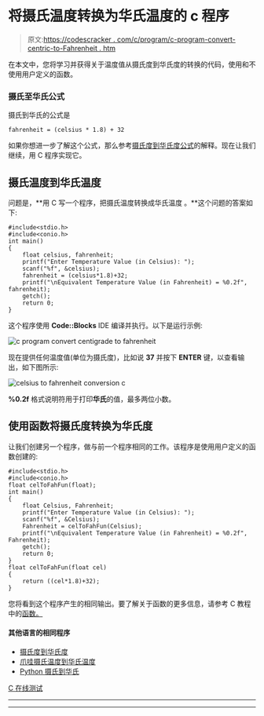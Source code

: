 # 将摄氏温度转换为华氏温度的 c 程序

> 原文:[https://codescracker . com/c/program/c-program-convert-centric-to-Fahrenheit . htm](https://codescracker.com/c/program/c-program-convert-centigrade-to-fahrenheit.htm)

在本文中，您将学习并获得关于温度值从摄氏度到华氏度的转换的代码，使用和不使用用户定义的函数。

### 摄氏至华氏公式

摄氏到华氏的公式是

```
fahrenheit = (celsius * 1.8) + 32
```

如果你想进一步了解这个公式，那么参考[摄氏度到华氏度公式](/nonprog/celsius-to-fahrenheit-formula.htm)的解释。现在让我们继续，用 C 程序实现它。

## 摄氏温度到华氏温度

问题是，**用 C 写一个程序，把摄氏温度转换成华氏温度 。**这个问题的答案如下:

```
#include<stdio.h>
#include<conio.h>
int main()
{
    float celsius, fahrenheit;
    printf("Enter Temperature Value (in Celsius): ");
    scanf("%f", &celsius);
    fahrenheit = (celsius*1.8)+32;
    printf("\nEquivalent Temperature Value (in Fahrenheit) = %0.2f", fahrenheit);
    getch();
    return 0;
}
```

这个程序使用 **Code::Blocks** IDE 编译并执行。以下是运行示例:

![c program convert centigrade to fahrenheit](../Images/37d056eaa1f348e29d5154c99ab58a9a.png)

现在提供任何温度值(单位为摄氏度)，比如说 **37** 并按下 **ENTER** 键，以查看输出，如下图所示:

![celsius to fahrenheit conversion c](../Images/dd3331294e042ac6867425a0040df3f5.png)

**%0.2f** 格式说明符用于打印**华氏**的值，最多两位小数。

## 使用函数将摄氏度转换为华氏度

让我们创建另一个程序，做与前一个程序相同的工作。该程序是使用用户定义的函数创建的:

```
#include<stdio.h>
#include<conio.h>
float celToFahFun(float);
int main()
{
    float Celsius, Fahrenheit;
    printf("Enter Temperature Value (in Celsius): ");
    scanf("%f", &Celsius);
    Fahrenheit = celToFahFun(Celsius);
    printf("\nEquivalent Temperature Value (in Fahrenheit) = %0.2f", Fahrenheit);
    getch();
    return 0;
}
float celToFahFun(float cel)
{
    return ((cel*1.8)+32);
}
```

您将看到这个程序产生的相同输出。要了解关于函数的更多信息，请参考 C 教程中的[函数。](/c/c-functions.htm)

#### 其他语言的相同程序

*   [摄氏度到华氏度](/cpp/program/cpp-program-convert-centigrade-to-fahrenheit.htm)
*   [爪哇摄氏温度到华氏温度](/java/program/java-program-convert-centigrade-to-fahrenheit.htm)
*   [Python 摄氏到华氏](/python/program/python-program-convert-celsius-to-fahrenheit.htm)

[C 在线测试](/exam/showtest.php?subid=2)

* * *

* * *